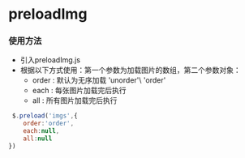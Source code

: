 # preloadImg

### 使用方法

* 引入preloadImg.js
* 根据以下方式使用：第一个参数为加载图片的数组，第二个参数对象：
	* order : 默认为无序加载 'unorder'\ 'order'
	* each  : 每张图片加载完后执行
	* all   : 所有图片加载完后执行

```javascript
 $.preload('imgs',{
	order:'order',
	each:null,
	all:null
})
```
